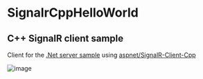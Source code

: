 # SignalrCppHelloWorld
## C++ SignalR client sample

Client for the [.Net server sample](https://github.com/seclerp/SignalrHelloWorld "seclerp/SignalrHelloWorld") using [aspnet/SignalR-Client-Cpp](https://github.com/aspnet/SignalR-Client-Cpp "aspnet/SignalR-Client-Cpp")

![image](https://user-images.githubusercontent.com/38611695/124386697-45678b00-dce4-11eb-98da-e620bbebbad9.png)
